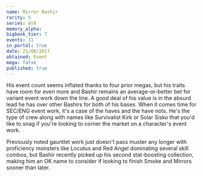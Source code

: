 ```yaml
---
name: Mirror Bashir
rarity: 5
series: ds9
memory_alpha:
bigbook_tier: 7
events: 31
in_portal: true
date: 21/08/2017
obtained: Event
mega: false
published: true
---
```


His event count seems inflated thanks to four prior megas, but his traits have room for even more and Bashir remains an average-or-better bet for variant event work down the line. A good deal of his value is in the absurd lead he has over other Bashirs for both of his bases. When it comes time for SEC/ENG event work, it's a case of the haves and the have nots. He's the type of crew along with names like Survivalist Kirk or Solar Sisko that you'd like to snag if you're looking to corner the market on a character's event work.

Previously noted gauntlet work just doesn't pass muster any longer with proficiency monsters like Locutus and Red Angel dominating several skill combos, but Bashir recently picked up his second stat-boosting collection, making him an OK name to consider if looking to finish Smoke and Mirrors sooner than later.
